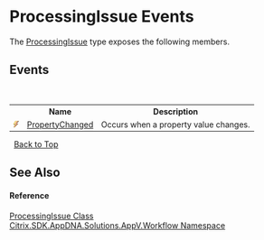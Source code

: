 # ProcessingIssue Events
 

The <a href="T_Citrix_SDK_AppDNA_Solutions_AppV_Workflow_ProcessingIssue">ProcessingIssue</a> type exposes the following members.


## Events
&nbsp;<table><tr><th></th><th>Name</th><th>Description</th></tr><tr><td>![Public event](media/pubevent.gif "Public event")</td><td><a href="E_Citrix_SDK_AppDNA_Solutions_AppV_Workflow_ProcessingIssue_PropertyChanged">PropertyChanged</a></td><td>
Occurs when a property value changes.</td></tr></table>&nbsp;
<a href="#processingissue-events">Back to Top</a>

## See Also


#### Reference
<a href="T_Citrix_SDK_AppDNA_Solutions_AppV_Workflow_ProcessingIssue">ProcessingIssue Class</a><br /><a href="N_Citrix_SDK_AppDNA_Solutions_AppV_Workflow">Citrix.SDK.AppDNA.Solutions.AppV.Workflow Namespace</a><br />